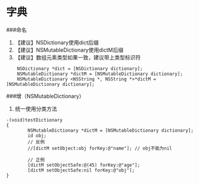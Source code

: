 # 字典

###命名
1.  【建议】NSDictionary使用dict后缀
2.  【建议】NSMutableDictionary使用dictM后缀
4.  【建议】数组元素类型如果一致，建议带上类型标识符
```objc
    NSDictionary *dict = [NSDictionary dictionary];
    NSMutableDictionary *dictM = [NSMutableDictionary dictionary];
    NSMutableDictionary <NSString *, NSString *>*dictM = [NSMutableDictionary dictionary];
```

###增（NSMutableDictionary）
1. 统一使用分类方法
```objc
-(void)testDictionary
{
        NSMutableDictionary *dictM = [NSMutableDictionary dictionary];
        id obj;
        // 反例
        //[dictM setObject:obj forKey:@"name"]; // obj不能为nil
    
        // 正例
        [dictM setObjectSafe:@(45) forKey:@"age"];
        [dictM setObjectSafe:nil forKey:@"obj"];
}
```

